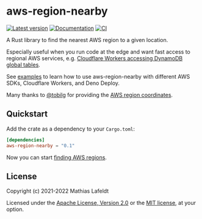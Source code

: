 # aws-region-nearby

[![Latest version](https://img.shields.io/crates/v/aws-region-nearby.svg)](https://crates.io/crates/aws-region-nearby)
[![Documentation](https://docs.rs/aws-region-nearby/badge.svg)](https://docs.rs/aws-region-nearby)
[![CI](https://github.com/mlafeldt/aws-region-nearby/workflows/CI/badge.svg)](https://github.com/mlafeldt/aws-region-nearby/actions)

A Rust library to find the nearest AWS region to a given location.

Especially useful when you run code at the edge and want fast access to regional AWS services, e.g. [Cloudflare Workers accessing DynamoDB global tables](https://artofserverless.com/aws-region-nearby/).

See [examples](examples) to learn how to use aws-region-nearby with different AWS SDKs, Cloudflare Workers, and Deno Deploy.

Many thanks to [@tobilg](https://gist.github.com/tobilg) for providing the [AWS region coordinates](src/lib.rs).

## Quickstart

Add the crate as a dependency to your `Cargo.toml`:

```toml
[dependencies]
aws-region-nearby = "0.1"
```

Now you can start [finding AWS regions](https://docs.rs/aws-region-nearby).

## License

Copyright (c) 2021-2022 Mathias Lafeldt

Licensed under the [Apache License, Version 2.0](LICENSE-APACHE) or the [MIT license](LICENSE-MIT), at your option.
